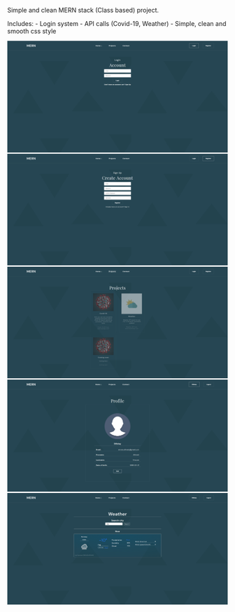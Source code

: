 Simple and clean MERN stack (Class based) project. 


Includes:
    - Login system
    - API calls (Covid-19, Weather)
    - Simple, clean and smooth css style


![alt text](./img/Screen1.png)
![alt text](./img/Screen2.png)
![alt text](./img/Screen3.png)
![alt text](./img/Screen4.png)
![alt text](./img/Screen5.png)
